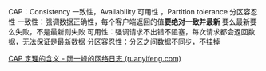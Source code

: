 CAP：Consistency 一致性，Availability 可用性 ，Partition tolerance 分区容忍性
一致性：强调数据正确性，每个客户端返回的值**要绝对一致并最新**  要么最新要么失败，不是最新则失败
可用性：强调请求不出错不阻塞，每次请求都会返回数据，无法保证是最新数据
分区容忍性：分区之间数据不同步，不挂掉

[CAP 定理的含义 - 阮一峰的网络日志 (ruanyifeng.com)](http://www.ruanyifeng.com/blog/2018/07/cap.html)
